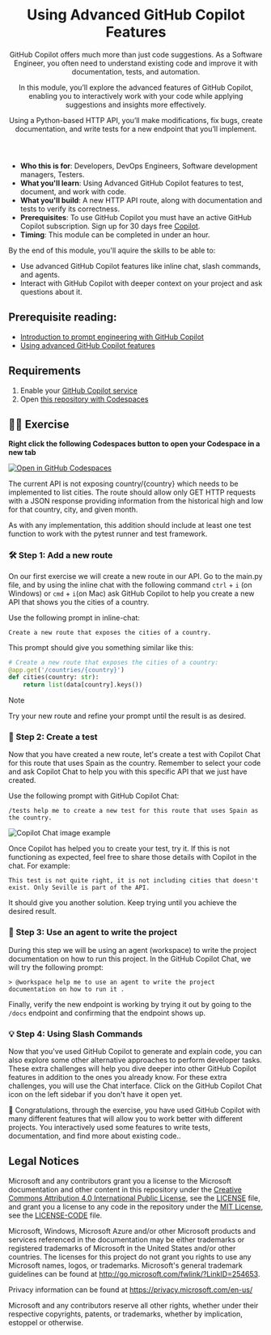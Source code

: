 <header>

# Using Advanced GitHub Copilot Features

GitHub Copilot offers much more than just code suggestions. As a Software Engineer, you often need to understand existing code and improve it with documentation, tests, and automation.

In this module, you’ll explore the advanced features of GitHub Copilot, enabling you to interactively work with your code while applying suggestions and insights more effectively.

Using a Python-based HTTP API, you’ll make modifications, fix bugs, create documentation, and write tests for a new endpoint that you’ll implement.
</header>


- **Who this is for**: Developers, DevOps Engineers, Software development managers, Testers.
- **What you'll learn**: Using Advanced GitHub Copilot features to test, document, and work with code.
- **What you'll build**: A new HTTP API route, along with documentation and tests to verify its correctness.
- **Prerequisites**: To use GitHub Copilot you must have an active GitHub Copilot subscription. Sign up for 30 days free [Copilot](https://github.com/settings/copilot).
- **Timing**: This module can be completed in under an hour.

By the end of this module, you'll aquire the skills to be able to:

- Use advanced GitHub Copilot features like inline chat, slash commands, and agents.
- Interact with GitHub Copilot with deeper context on your project and ask questions about it.

## Prerequisite reading:
- [Introduction to prompt engineering with GitHub Copilot](https://learn.microsoft.com/training/modules/introduction-prompt-engineering-with-github-copilot//?WT.mc_id=academic-113596-abartolo)
- [Using advanced GitHub Copilot features](https://learn.microsoft.com/training/modules/advanced-github-copilot/?WT.mc_id=academic-113596-abartolo)

## Requirements

1. Enable your [GitHub Copilot service](https://github.com/github-copilot/signup)
1. Open [this repository with Codespaces](https://codespaces.new/MicrosoftDocs/mslearn-advanced-copilot)

## 💪🏽 Exercise

**Right click the following Codespaces button to open your Codespace in a new tab**
 
[![Open in GitHub Codespaces](https://github.com/codespaces/badge.svg)](https://codespaces.new/MicrosoftDocs/mslearn-copilot-codespaces-python)

The current API is not exposing country/{country} which needs to be implemented to list cities. The route should allow only GET HTTP requests with a JSON response providing information from the historical high and low for that country, city, and given month.

As with any implementation, this addition should include at least one test function to work with the pytest runner and test framework. 

### 🛠 Step 1: Add a new route 
On our first exercise we will create a new route in our API. Go to the main.py file, and by using the inline chat with the following command `ctrl` + `i` (on Windows) or  `cmd` + `i`(on Mac) ask GitHub Copilot to help you create a new API that shows you the cities of a country. 

Use the following prompt in inline-chat:

```
Create a new route that exposes the cities of a country.
```

This prompt should give you something similar like this:


```python
# Create a new route that exposes the cities of a country:
@app.get('/countries/{country}')
def cities(country: str):
    return list(data[country].keys())

```

> [!NOTE]
> Try your new route and refine your prompt until the result is as desired.

### 🔎 Step 2: Create a test
Now that you have created a new route, let's create a test with Copilot Chat for this route that uses Spain as the country. Remember to select your code and ask Copilot Chat to help you with this specific API that we just have created.

Use the following prompt with GitHub Copilot Chat:

```
/tests help me to create a new test for this route that uses Spain as the country.
```

![Copilot Chat image example](https://raw.githubusercontent.com/MicrosoftDocs/mslearn-advanced-copilot/main/images/ideascopilot.png)


Once Copilot has helped you to create your test, try it. If this is not functioning as expected, feel free to share those details with Copilot in the chat. For example:

```
This test is not quite right, it is not including cities that doesn't exist. Only Seville is part of the API.
```

It should give you another solution. Keep trying until you achieve the desired result.

### 🐍 Step 3: Use an agent to write the project
During this step we will be using an agent (workspace) to write the project documentation on how to run this project. In the GitHub Copilot Chat, we will try the following prompt:

`> @workspace help me to use an agent to write the project documentation on how to run it .`

Finally, verify the new endpoint is working by trying it out by going to the `/docs` endpoint and confirming that the endpoint shows up.


### 💡 Step 4: Using Slash Commands

Now that you've used GitHub Copilot to generate and explain code, you can also explore some other alternative approaches to perform developer tasks. These extra challenges will help you dive deeper into other GitHub Copilot features in addition to the ones you already know. For these extra challenges, you will use the Chat interface. Click on the GitHub Copilot Chat icon on the left sidebar if you don't have it open yet.

🚀 Congratulations, through the exercise, you have used GitHub Copilot with many different features that will allow you to work better with different projects. You interactively used some features to write tests, documentation, and find more about existing code..

## Legal Notices

Microsoft and any contributors grant you a license to the Microsoft documentation and other content
in this repository under the [Creative Commons Attribution 4.0 International Public License](https://creativecommons.org/licenses/by/4.0/legalcode),
see the [LICENSE](LICENSE) file, and grant you a license to any code in the repository under the [MIT License](https://opensource.org/licenses/MIT), see the
[LICENSE-CODE](LICENSE-CODE) file.

Microsoft, Windows, Microsoft Azure and/or other Microsoft products and services referenced in the documentation
may be either trademarks or registered trademarks of Microsoft in the United States and/or other countries.
The licenses for this project do not grant you rights to use any Microsoft names, logos, or trademarks.
Microsoft's general trademark guidelines can be found at http://go.microsoft.com/fwlink/?LinkID=254653.

Privacy information can be found at https://privacy.microsoft.com/en-us/

Microsoft and any contributors reserve all other rights, whether under their respective copyrights, patents,
or trademarks, whether by implication, estoppel or otherwise.
